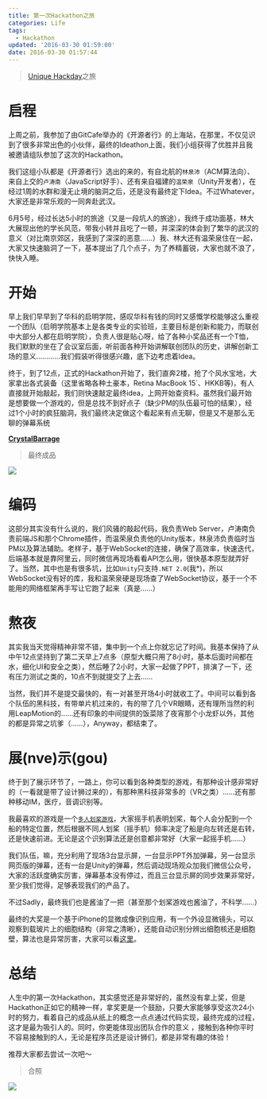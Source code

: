 ```yaml
---
title: 第一次Hackathon之旅
categories: Life
tags:
  - Hackathon
updated: '2016-03-30 01:59:00'
date: 2016-03-30 01:57:44
---
```


> [Unique Hackday][1]之旅

# 启程

上周之前，我参加了由GitCafe举办的《开源者行》的上海站，在那里，不仅见识到了很多非常出色的小伙伴，最终的Ideathon上面，我们小组获得了优胜并且我被邀请组队参加了这次的Hackathon。

我们这组小队都是《开源者行》选出的来的，有自北航的`林泉沛`（ACM算法向）、来自上交的`卢涛南`（JavaScript好手）、还有来自福建的`温荣泉`（Unity开发者），在经过1周的水群和漫无止境的脑洞之后，还是没有最终定下Idea。不过Whatever，大家还是非常乐观的一同奔赴武汉。

6月5号，经过长达5小时的旅途（又是一段坑人的旅途），我终于成功面基，林大大展现出他的学长风范，带我小转并且吃了一顿，并深深的体会到了繁华的武汉的意义（对比南京郊区，我感到了深深的恶意……）我、林大还有温荣泉住在一起，大家又快速脑洞了一下，基本提出了几个点子，为了养精蓄锐，大家也就不浪了，快快入睡。

# 开始

早上我们早早到了华科的启明学院，感叹华科有钱的同时又感慨学校能够这么重视一个团队（启明学院基本上是各类专业的实验班，主要目标是创新和能力，而联创中大部分人都在启明学院），负责人很是贴心呀，给了各种小奖品还有一个T恤，我们默默的坐在了会议室后面，听前面各种开始讲解联创团队的历史，讲解创新工场的意义…………我们假装听得很感兴趣，底下边考虑着Idea。

终于，到了12点，正式的Hackathon开始了，我们直奔2楼，抢了个风水宝地，大家拿出各式装备（这里省略各种土豪本，Retina MacBook 15`、HKKB等)，有人直接就开始敲起，我们则快速敲定最终idea，上网开始查资料。虽然我们最开始是想要做一个游戏的，但是总找不到好点子（缺少PM的队伍最可怕的结果），经过1个小时的疯狂脑洞，我们最终决定做这个看起来有点无聊，但是又不是那么无聊的弹幕系统

**[CrystalBarrage][2]**

> 最终成品

![](http://dreampiggy-image.test.upcdn.net/image/e/7a/2ede22b51443bf6ff2fb0629dbc16.png)

# 编码

这部分其实没有什么说的，我们风骚的敲起代码，我负责Web Server，卢涛南负责前端JS和那个Chrome插件，而温荣泉负责他的Unity版本，林泉沛负责临时当PM以及算法辅助。老样子，基于WebSocket的连接，确保了高效率，快速迭代，后端基本就是靠阿里云，同时微信再现场看看API怎么用，很快基本原型就弄好了。当然，其中也是有很多坑，比如`Unity`只支持`.NET 2.0`(我*)，所以WebSocket没有好的库，我和温荣泉硬是现场查了WebSocket协议，基于一个不能用的网络框架再手写让它跑了起来（真是……）

# 熬夜

其实我当天觉得精神非常不错，集中到一个点上你就忘记了时间。我基本保持了从中午12点坚持到了第二天早上7点多（原型大概只用了8小时，基本后面时间都在水，细化UI和安全之类），然后睡了2小时，大家一起做了PPT，排演了一下，还有压力测试之类的，10点不到就提交了上去……

当然，我们并不是提交最快的，有一对甚至开场4小时就收工了。中间可以看到各个队伍的黑科技，有带单片机过来的，有的带了几个VR眼睛，还有理所当然的利用LeapMotion的……还有印象的中间提供的饭菜除了夜宵那个小龙虾以外，其他的都是异常之坑爹（……），Anyway，都结束了。

# 展(nve)示(gou)

终于到了展示环节了，一路上，你可以看到各种类型的游戏，有那种设计感非常好的（一看就是带了设计狮过来的），有那种黑科技非常多的（VR之类）……还有那种移动IM，医疗，音调识别等。

我最喜欢的游戏是一个[`多人划桨游戏`][4]，大家摇手机表明划桨，每个人会分配到一个船的特定位置，然后根据不同人划桨（摇手机）频率决定了船是向左转还是右转，还是快速前进。无论是这个识别算法还是创意都非常好（大家一起摇手机……）

我们队伍，嘛，充分利用了现场3台显示屏，一台显示PPT外加弹幕，另一台显示网页版的弹幕，还有一台是Unity的弹幕，然后调动现场观众加我们微信公众号，大家的活跃度确实厉害，弹幕基本没有停过，而且三台显示屏的同步效果非常好，至少我们觉得，足够表现我们的产品了。

不过Sadly，最终我们也是酱油了一把（甚至那个划桨游戏也酱油了，不科学……）

最终的大奖是一个基于iPhone的显微成像识别应用，有一个外设显微镜头，可以观察到载玻片上的细胞结构（非常之清晰），还能自动识别分辨出细胞核还是细胞壁，算法也是异常厉害，大家可以看[这里][5]。

# 总结

人生中的第一次Hackathon，其实感觉还是非常好的，虽然没有拿上奖，但是Hackathon正如它的精神一样，拿奖更是一个鼓励，只要大家能够享受这次24小时的努力，看着自己的成品从纸上的概念一点点通过代码实现，最终完成的过程，这才是最为吸引人的。同时，你更能体现出团队合作的意义 ，接触到各种你平时不容易接触到的人，无论是程序员还是设计狮们，都是非常有趣的体验！

推荐大家都去尝试一次吧～

> 合照

![](http://dreampiggy-image.test.upcdn.net/image/6/9f/051d44e76dc8adad53771328a99d2.jpeg)

 [1]: http://hacks.hustunique.com
 [2]: https://github.com/lizhuoli1126/Crystal-Barrage
 [4]: https://github.com/snowson/Boat4Four
 [5]: http://weibo.com/uniquestudio#_rnd1434008868583